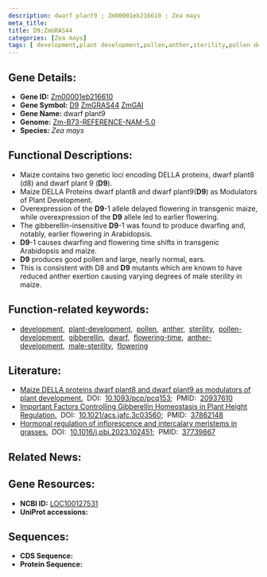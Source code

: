 ```yaml
---
description: dwarf plant9 ; Zm00001eb216610 ; Zea mays
meta_title:
title: D9;ZmGRAS44
categories: [Zea mays]
tags: [ development,plant development,pollen,anther,sterility,pollen development,gibberellin,dwarf,flowering time,anther development,male sterility,flowering ]
---
```


## Gene Details:
- **Gene ID:**	[Zm00001eb216610](https://www.maizegdb.org/gene_center/gene/Zm00001eb216610)
- **Gene Symbol:** <u>D9</u>&nbsp;<u>ZmGRAS44</u>&nbsp;<u>ZmGAI</u>
- **Gene Name:** dwarf plant9
- **Genome:** [Zm-B73-REFERENCE-NAM-5.0](https://www.maizegdb.org/genome/assembly/Zm-B73-REFERENCE-NAM-5.0)
- **Species:** *Zea mays*

## Functional Descriptions:
   - Maize contains two genetic loci encoding DELLA proteins, dwarf plant8 (d8) and dwarf plant 9 (**D9**).
   - Maize DELLA Proteins dwarf plant8 and dwarf plant9(**D9**) as Modulators of Plant Development.
   - Overexpression of the **D9**-1 allele delayed flowering in transgenic maize, while overexpression of the **D9** allele led to earlier flowering.
   - The gibberellin-insensitive **D9**-1 was found to produce dwarfing and, notably, earlier flowering in Arabidopsis.
   - **D9**-1 causes dwarfing and flowering time shifts in transgenic Arabidopsis and maize.
   - **D9** produces good pollen and large, nearly normal, ears.
   - This is consistent with D8 and **D9** mutants which are known to have reduced anther exertion causing varying degrees of male sterility in maize.

## Function-related keywords:
- [development](/tags/development/),&nbsp;&nbsp;[plant-development](/tags/plant-development/),&nbsp;&nbsp;[pollen](/tags/pollen/),&nbsp;&nbsp;[anther](/tags/anther/),&nbsp;&nbsp;[sterility](/tags/sterility/),&nbsp;&nbsp;[pollen-development](/tags/pollen-development/),&nbsp;&nbsp;[gibberellin](/tags/gibberellin/),&nbsp;&nbsp;[dwarf](/tags/dwarf/),&nbsp;&nbsp;[flowering-time](/tags/flowering-time/),&nbsp;&nbsp;[anther-development](/tags/anther-development/),&nbsp;&nbsp;[male-sterility](/tags/male-sterility/),&nbsp;&nbsp;[flowering](/tags/flowering/)

## Literature:
   - [Maize DELLA proteins dwarf plant8 and dwarf plant9 as modulators of plant development.]( https://academic.oup.com/pcp/article/51/11/1854/1852338?login=true)&nbsp;&nbsp;DOI:&nbsp;&nbsp;[10.1093/pcp/pcq153](https://academic.oup.com/pcp/article/51/11/1854/1852338?login=true);&nbsp;&nbsp;PMID:&nbsp;&nbsp;[20937610](https://pubmed.ncbi.nlm.nih.gov/20937610/)
   - [Important Factors Controlling Gibberellin Homeostasis in Plant Height Regulation.]( https://pubs.acs.org/doi/10.1021/acs.jafc.3c03560)&nbsp;&nbsp;DOI:&nbsp;&nbsp;[10.1021/acs.jafc.3c03560](https://pubs.acs.org/doi/10.1021/acs.jafc.3c03560);&nbsp;&nbsp;PMID:&nbsp;&nbsp;[37862148](https://pubmed.ncbi.nlm.nih.gov/37862148/)
   - [Hormonal regulation of inflorescence and intercalary meristems in grasses.]( https://www.sciencedirect.com/science/article/abs/pii/S1369526623001164?via%3Dihub)&nbsp;&nbsp;DOI:&nbsp;&nbsp;[10.1016/j.pbi.2023.102451](https://www.sciencedirect.com/science/article/abs/pii/S1369526623001164?via%3Dihub);&nbsp;&nbsp;PMID:&nbsp;&nbsp;[37739867](https://pubmed.ncbi.nlm.nih.gov/37739867/)

## Related News:

## Gene Resources:
- **NCBI ID:** [LOC100127531](https://www.ncbi.nlm.nih.gov/gene/?term=LOC100127531)
- **UniProt accessions:** [](https://www.uniprot.org/uniprotkb//entry)



## Sequences:
- **CDS Sequence:**
- **Protein Sequence:**
